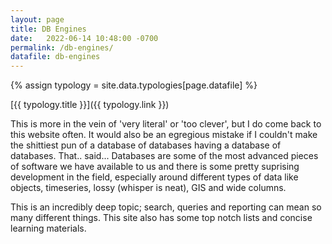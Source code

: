 ```yaml
---
layout: page
title: DB Engines
date:   2022-06-14 10:48:00 -0700
permalink: /db-engines/
datafile: db-engines
---
```


{% assign typology = site.data.typologies[page.datafile] %}

[{{ typology.title }}]({{ typology.link }})

This is more in the vein of 'very literal' or 'too clever', but I do come back to this website often. It would also be an egregious mistake if I couldn't make the shittiest pun of a database of databases having a database of databases. That.. said... Databases are some of the most advanced pieces of software we have available to us and there is some pretty suprising development in the field, especially around different types of data like objects, timeseries, lossy (whisper is neat), GIS and wide columns.

This is an incredibly deep topic; search, queries and reporting can mean so many different things. This site also has some top notch lists and concise learning materials.
